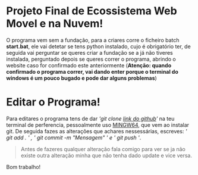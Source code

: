 # Projeto Final de Ecossistema Web Movel e na Nuvem!

O programa vem sem a fundação, para a criares corre o ficheiro batch **start.bat**, ele vai detetar se tens python instalado, cujo é obrigatório ter, de seguida vai perguntar se queres criar a fundação se a já não tiveres instalada, perguntado depois se queres correr o programa, abrindo o website caso for confirmado este anteriormente (**Atenção: quando confirmado o programa correr, vai dando enter porque o terminal do windows é um pouco bugado e pode dar alguns problemas**)

# Editar o Programa!

Para editares o programa tens de dar  *'git clone [link do github](https://github.com/rafaelantunes04/ProjetoFinalEWMN.git)'* na teu terminal de perferencia, pessoalmente uso [MINGW64](https://git-scm.com/downloads), que vem ao instalar git. De seguida fazes as alterações que achares nessessárias, escreves: *' git add . ' , ' git commit -m "Mensagem" ' e ' git push '*.

> Antes de fazeres qualquer alteração fala comigo para ver se ja não existe outra alteração minha que não tenha dado update e vice versa.

Bom trabalho!
